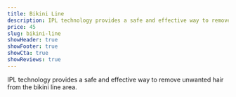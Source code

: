 ```yaml
---
title: Bikini Line
description: IPL technology provides a safe and effective way to remove unwanted hair from the bikini line area.
price: 45
slug: bikini-line
showHeader: true
showFooter: true
showCta: true
showReviews: true
---
```


IPL technology provides a safe and effective way to remove unwanted hair from the bikini line area.
